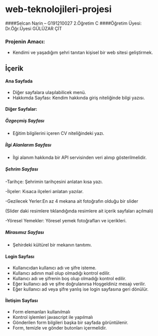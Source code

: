 # web-teknolojileri-projesi

####Selcan Narin – G191210027 2.Öğretim C
####Öğretim Üyesi: Dr.Öğr.Üyesi GÜLÜZAR ÇİT

###  Projenin Amacı:
- Kendimi ve yaşadığım şehri tanıtan kişisel bir web sitesi geliştirmek.

##   İçerik

#### Ana Sayfada
- Diğer sayfalara ulaşılabilicek menü.
- Hakkımda Sayfası: Kendim hakkında giriş niteliğinde bilgi yazısı.
 
####  Diğer Sayfalar:

##### Özgeçmiş Sayfası

- Eğitim bilgilerini içeren CV niteliğindeki yazı.

##### İlgi Alanlarım Sayfası

- İlgi alanım hakkında bir API servisinden veri alınıp gösterilmelidir.

##### Şehrim Sayfası

-Tarihçe: Şehrimin tarihçesini anlatan kısa yazı.

-İlçeler: Kısaca ilçeleri anlatan yazılar.

-Gezilecek Yerler:En az 4 mekana ait fotoğrafın olduğu bir slider

(Slider daki resimlere tıklandığında resimlere ait içerik sayfaları açılmalı)

-Yöresel Yemekler: Yöresel yemek fotoğrafları ve içerikleri.

##### Mirasımız Sayfası

- Şehirdeki kültürel bir mekanın tanıtımı.

#### Login Sayfası
- Kullanıcıdan kullanıcı adı ve şifre isteme.
- Kullanıcı adının mail olup olmadığı kontrol edilir.
- Kullanıcı adı ve şifrenin boş olup olmadığı kontrol edilir.
- Eğer kullanıcı adı ve şifre doğrulanırsa Hoşgeldiniz mesajı verilir.
- Eğer kullanıcı ad veya şifre yanlış ise login sayfasına geri dönülür.

#### İletişim Sayfası
- Form elemanları kullanılmalı
- Kontrol işlemleri javascript ile yapılmalı
- Gönderilen form bilgileri başka bir sayfada görüntülenir.
- Form, temizle ve gönder butonları içermelidir.

